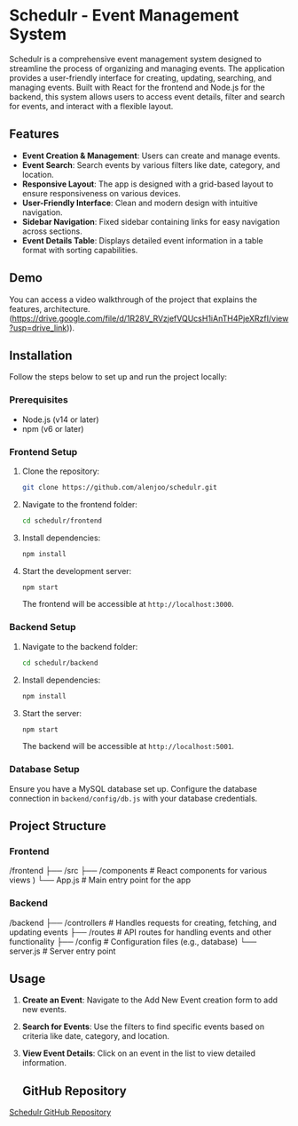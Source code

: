 # Schedulr - Event Management System

Schedulr is a comprehensive event management system designed to streamline the process of organizing and managing events. The application provides a user-friendly interface for creating, updating, searching, and managing events. Built with React for the frontend and Node.js for the backend, this system allows users to access event details, filter and search for events, and interact with a flexible layout.

## Features

- **Event Creation & Management**: Users can create and manage events.
- **Event Search**: Search events by various filters like date, category, and location.
- **Responsive Layout**: The app is designed with a grid-based layout to ensure responsiveness on various devices.
- **User-Friendly Interface**: Clean and modern design with intuitive navigation.
- **Sidebar Navigation**: Fixed sidebar containing links for easy navigation across sections.
- **Event Details Table**: Displays detailed event information in a table format with sorting capabilities.

## Demo

You can access a video walkthrough of the project that explains the features, architecture. (https://drive.google.com/file/d/1R28V_RVzjefVQUcsH1iAnTH4PjeXRzfI/view?usp=drive_link)).

## Installation

Follow the steps below to set up and run the project locally:

### Prerequisites

- Node.js (v14 or later)
- npm (v6 or later)

### Frontend Setup

1. Clone the repository:
    ```bash
    git clone https://github.com/alenjoo/schedulr.git
    ```
2. Navigate to the frontend folder:
    ```bash
    cd schedulr/frontend
    ```
3. Install dependencies:
    ```bash
    npm install
    ```
4. Start the development server:
    ```bash
    npm start
    ```
   The frontend will be accessible at `http://localhost:3000`.

### Backend Setup

1. Navigate to the backend folder:
    ```bash
    cd schedulr/backend
    ```
2. Install dependencies:
    ```bash
    npm install
    ```
3. Start the server:
    ```bash
    npm start
    ```
   The backend will be accessible at `http://localhost:5001`.

### Database Setup

Ensure you have a MySQL database set up. Configure the database connection in `backend/config/db.js` with your database credentials.

## Project Structure

### Frontend

/frontend ├── /src ├── /components # React components for various views )  └── App.js # Main entry point for the app


### Backend

/backend ├── /controllers # Handles requests for creating, fetching, and updating events  ├── /routes # API routes for handling events and other functionality ├── /config # Configuration files (e.g., database) └── server.js # Server entry point


## Usage

1. **Create an Event**: Navigate to the Add New Event creation form to add new events.
2. **Search for Events**: Use the filters to find specific events based on criteria like date, category, and location.
3. **View Event Details**: Click on an event in the list to view detailed information.

   ## GitHub Repository

[Schedulr GitHub Repository](https://github.com/alenjoo/schedulr)


